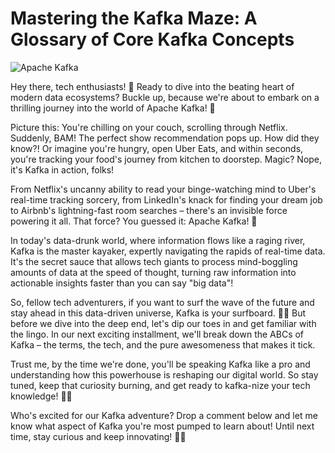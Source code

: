 # Mastering the Kafka Maze: A Glossary of Core Kafka Concepts

![Apache Kafka](https://bigdataanalyticsnews.com/wp-content/uploads/2021/12/apache-kafka.jpg)

Hey there, tech enthusiasts! 👋 Ready to dive into the beating heart of modern data ecosystems? Buckle up, because we're about to embark on a thrilling journey into the world of Apache Kafka! 🚀

Picture this: You're chilling on your couch, scrolling through Netflix. Suddenly, BAM! The perfect show recommendation pops up. How did they know?! Or imagine you're hungry, open Uber Eats, and within seconds, you're tracking your food's journey from kitchen to doorstep. Magic? Nope, it's Kafka in action, folks!

From Netflix's uncanny ability to read your binge-watching mind to Uber's real-time tracking sorcery, from LinkedIn's knack for finding your dream job to Airbnb's lightning-fast room searches – there's an invisible force powering it all. That force? You guessed it: Apache Kafka! 🎉

In today's data-drunk world, where information flows like a raging river, Kafka is the master kayaker, expertly navigating the rapids of real-time data. It's the secret sauce that allows tech giants to process mind-boggling amounts of data at the speed of thought, turning raw information into actionable insights faster than you can say "big data"!

So, fellow tech adventurers, if you want to surf the wave of the future and stay ahead in this data-driven universe, Kafka is your surfboard. 🏄‍♂️ But before we dive into the deep end, let's dip our toes in and get familiar with the lingo. In our next exciting installment, we'll break down the ABCs of Kafka – the terms, the tech, and the pure awesomeness that makes it tick.

Trust me, by the time we're done, you'll be speaking Kafka like a pro and understanding how this powerhouse is reshaping our digital world. So stay tuned, keep that curiosity burning, and get ready to kafka-nize your tech knowledge! 🧠💡

Who's excited for our Kafka adventure? Drop a comment below and let me know what aspect of Kafka you're most pumped to learn about! Until next time, stay curious and keep innovating! 🚀🌟